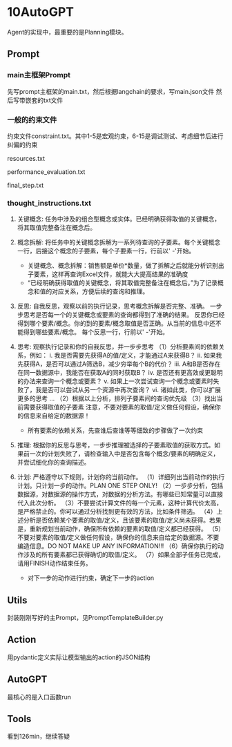 # 10AutoGPT

Agent的实现中，最重要的是Planning模块。

## Prompt

### main主框架Prompt

先写prompt主框架的main.txt，然后根据langchain的要求，写main.json文件
然后写带嵌套的txt文件

### 一般的约束文件

约束文件constraint.txt。其中1-5是宏观约束，6-15是调试测试、考虑细节后进行纠偏的约束

resources.txt

performance_evaluation.txt

final_step.txt

### thought_instructions.txt

1. 关键概念: 任务中涉及的组合型概念或实体。已经明确获得取值的关键概念，将其取值完整备注在概念后。
2. 概念拆解: 将任务中的关键概念拆解为一系列待查询的子要素。每个关键概念一行，后接这个概念的子要素，每个子要素一行，行前以' -'开始。
   - 关键概念、概念拆解：销售额是单价*数量，做了拆解之后就能分析识别出子要素，这样再查询Excel文件，就能大大提高结果的准确度
   - “已经明确获得取值的关键概念，将其取值完整备注在概念后。”为了记录概念和值的对应关系，方便后续的查询和推理。
3. 反思:
自我反思，观察以前的执行记录，思考概念拆解是否完整、准确。
一步步思考是否每一个的关键概念或要素的查询都得到了准确的结果。
反思你已经得到哪个要素/概念。你的到的要素/概念取值是否正确。从当前的信息中还不能得到哪些要素/概念。
每个反思一行，行前以' -'开始。
4. 思考: 观察执行记录和你的自我反思，并一步步思考
  （1）分析要素间的依赖关系，例如：
    i. 我是否需要先获得A的值/定义，才能通过A来获得B？
    ii. 如果我先获得A，是否可以通过A筛选B，减少穷举每个B的代价？
    iii. A和B是否存在在同一数据源中，我能否在获取A的同时获取B？
    iv. 是否还有更高效或更聪明的办法来查询一个概念或要素？
    v. 如果上一次尝试查询一个概念或要素时失败了，我是否可以尝试从另一个资源中再次查询？
    vi. 诸如此类，你可以扩展更多的思考 ...
  （2）根据以上分析，排列子要素间的查询优先级
  （3）找出当前需要获得取值的子要素
  注意，不要对要素的取值/定义做任何假设，确保你的信息来自给定的数据源！
   - 所有要素的依赖关系，先查谁后查谁等等细致的步骤做了一次约束

5. 推理: 根据你的反思与思考，一步步推理被选择的子要素取值的获取方式。如果前一次的计划失败了，请检查输入中是否包含每个概念/要素的明确定义，并尝试细化你的查询描述。


6. 计划: 严格遵守以下规则，计划你的当前动作。
  （1）详细列出当前动作的执行计划。只计划一步的动作。PLAN ONE STEP ONLY!
  （2）一步步分析，包括数据源，对数据源的操作方式，对数据的分析方法。有哪些已知常量可以直接代入此次分析。
  （3）不要尝试计算文件的每一个元素，这种计算代价太高，是严格禁止的。你可以通过分析找到更有效的方法，比如条件筛选。
  （4）上述分析是否依赖某个要素的取值/定义，且该要素的取值/定义尚未获得。若果是，重新规划当前动作，确保所有依赖的要素的取值/定义都已经获得。
  （5）不要对要素的取值/定义做任何假设，确保你的信息来自给定的数据源。不要编造信息。DO NOT MAKE UP ANY INFORMATION!!!
  （6）确保你执行的动作涉及的所有要素都已获得确切的取值/定义。
  （7）如果全部子任务已完成，请用FINISH动作结束任务。
   - 对下一步的动作进行约束，确定下一步的action


## Utils

封装刚刚写好的主Prompt，见PromptTemplateBuilder.py

## Action

用pydantic定义实际让模型输出的action的JSON结构

## AutoGPT

最核心的是入口函数run

## Tools

看到126min，继续答疑
